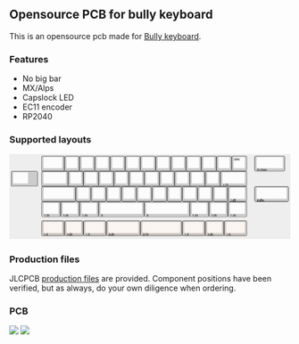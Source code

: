 Opensource PCB for bully keyboard
------------------------------

This is an opensource pcb made for [Bully keyboard](https://mkh.works/#bully).

### Features
- No big bar
- MX/Alps
- Capslock LED
- EC11 encoder
- RP2040

### Supported layouts
![](documentation/layout.png)

### Production files
JLCPCB [production files](production) are provided. Component positions have been verified, but as always, do your own diligence when ordering.

### PCB
![](documentation/pcb_front.png)
![](documentation/pcb_back.png)


